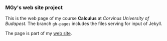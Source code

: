 ### MGy's web site project

This is the web page of my course **Calculus** at 
*Corvinus University of Budapest*.
The branch ``gh-pages`` includes the files serving for input of Jekyll. 

The page is part of my [web site](https://magyarkuti.github.io).
